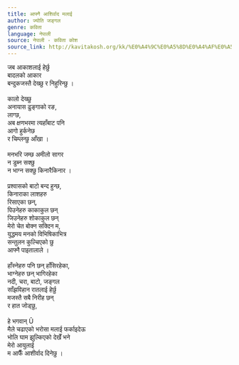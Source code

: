 ```yaml
---
title: आफ्नै आशिर्वाद मलाई
author: ज्योति जङ्गल
genre: कविता
language: नेपाली
source: नेपाली - कविता कोश
source_link: http://kavitakosh.org/kk/%E0%A4%9C%E0%A5%8D%E0%A4%AF%E0%A5%8B%E0%A4%A4%E0%A4%BF_%E0%A4%9C%E0%A4%99%E0%A5%8D%E0%A4%97%E0%A4%B2
---
```


जब आकाशलाई हेर्छु  
बादलको आकार  
बन्दुकजस्तै देख्छु र निहुरिन्छु ।  
   
कालो देख्छु  
अनायास ढुङ्गाको रङ,  
लाग्छ,  
अब क्षणभरमा त्यहाँबाट पनि  
आगो हुर्कनेछ  
र चिम्लन्छु आँखा ।  
   
मनभरि जम्छ अमीलो सागर  
न डुब्न सक्छु  
न भाग्न सक्छु किनारैकिनार ।  
   
प्रश्वासको बाटो बन्द हुन्छ,  
किनाराका लाशहरु  
रिसाएका छन्,  
पिउनेहरु काकाकुल छन्  
जिउनेहरु शोकाकुल छन्  
मेरो चेत बोक्न सक्दिन म,  
युद्धमय मनको विभिषिकाभित्र  
सन्तुलन कुल्चिएको छु  
आफ्नै पाइतालाले ।  
   
हाँस्नेहरु पनि छन् हाँसिरहेका,  
भाग्नेहरु छन् भागिरहेका  
नदी, चरा, बाटो, जङ्गल  
साँझविहान रातलाई हेर्छु  
मजस्तै सबै निरीह छन्  
र हात जोड्छु,  
   
हे भगवान् Û  
मैले चढाएको भरोसा मलाई फर्काइदेऊ  
भोलि घाम झुल्किएको देखेँ भने  
मेरो आयुलाई  
म आफैँ आशीर्वाद दिनेछु ।
